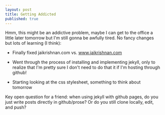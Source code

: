 ```yaml
---
layout: post
title: Getting Addicted
published: true
---
```



Hmm, this might be an addictive problem, maybe I can get to the office a little later tomorrow but I'm still gonna be awfully tired.
No fancy changes but lots of learning (I think):

- Finally fixed jaikrishnan.com vs. www.jaikrishnan.com

- Went through the process of installing and implementing jekyll, only to realize that I'm pretty sure I don't need to do that it if I'm hosting through github!

- Starting looking at the css stylesheet, something to think about tomorrow

Key open question for a friend: when using jekyll with github pages, do you just write posts directly in github/prose? Or do you still clone locally, edit, and push?
